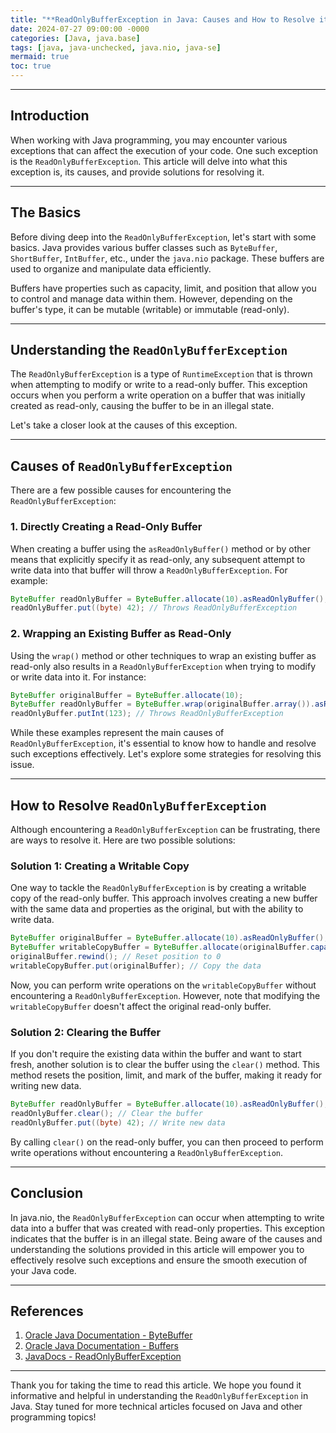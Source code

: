 ```yaml
---
title: "**ReadOnlyBufferException in Java: Causes and How to Resolve it**"
date: 2024-07-27 09:00:00 -0000
categories: [Java, java.base]
tags: [java, java-unchecked, java.nio, java-se]
mermaid: true
toc: true
---
```



---

## Introduction

When working with Java programming, you may encounter various exceptions that can affect the execution of your code. One such exception is the `ReadOnlyBufferException`. This article will delve into what this exception is, its causes, and provide solutions for resolving it.


---

## The Basics

Before diving deep into the `ReadOnlyBufferException`, let's start with some basics. Java provides various buffer classes such as `ByteBuffer`, `ShortBuffer`, `IntBuffer`, etc., under the `java.nio` package. These buffers are used to organize and manipulate data efficiently.

Buffers have properties such as capacity, limit, and position that allow you to control and manage data within them. However, depending on the buffer's type, it can be mutable (writable) or immutable (read-only).

---

## Understanding the `ReadOnlyBufferException`

The `ReadOnlyBufferException` is a type of `RuntimeException` that is thrown when attempting to modify or write to a read-only buffer. This exception occurs when you perform a write operation on a buffer that was initially created as read-only, causing the buffer to be in an illegal state.

Let's take a closer look at the causes of this exception.

---

## Causes of `ReadOnlyBufferException`

There are a few possible causes for encountering the `ReadOnlyBufferException`:

### 1. Directly Creating a Read-Only Buffer

When creating a buffer using the `asReadOnlyBuffer()` method or by other means that explicitly specify it as read-only, any subsequent attempt to write data into that buffer will throw a `ReadOnlyBufferException`. For example:

```java
ByteBuffer readOnlyBuffer = ByteBuffer.allocate(10).asReadOnlyBuffer();
readOnlyBuffer.put((byte) 42); // Throws ReadOnlyBufferException
```

### 2. Wrapping an Existing Buffer as Read-Only

Using the `wrap()` method or other techniques to wrap an existing buffer as read-only also results in a `ReadOnlyBufferException` when trying to modify or write data into it. For instance:

```java
ByteBuffer originalBuffer = ByteBuffer.allocate(10);
ByteBuffer readOnlyBuffer = ByteBuffer.wrap(originalBuffer.array()).asReadOnlyBuffer();
readOnlyBuffer.putInt(123); // Throws ReadOnlyBufferException
```

While these examples represent the main causes of `ReadOnlyBufferException`, it's essential to know how to handle and resolve such exceptions effectively. Let's explore some strategies for resolving this issue.

---

## How to Resolve `ReadOnlyBufferException`

Although encountering a `ReadOnlyBufferException` can be frustrating, there are ways to resolve it. Here are two possible solutions:

### Solution 1: Creating a Writable Copy

One way to tackle the `ReadOnlyBufferException` is by creating a writable copy of the read-only buffer. This approach involves creating a new buffer with the same data and properties as the original, but with the ability to write data.

```java
ByteBuffer originalBuffer = ByteBuffer.allocate(10).asReadOnlyBuffer();
ByteBuffer writableCopyBuffer = ByteBuffer.allocate(originalBuffer.capacity());
originalBuffer.rewind(); // Reset position to 0
writableCopyBuffer.put(originalBuffer); // Copy the data
```

Now, you can perform write operations on the `writableCopyBuffer` without encountering a `ReadOnlyBufferException`. However, note that modifying the `writableCopyBuffer` doesn't affect the original read-only buffer.

### Solution 2: Clearing the Buffer

If you don't require the existing data within the buffer and want to start fresh, another solution is to clear the buffer using the `clear()` method. This method resets the position, limit, and mark of the buffer, making it ready for writing new data.

```java
ByteBuffer readOnlyBuffer = ByteBuffer.allocate(10).asReadOnlyBuffer();
readOnlyBuffer.clear(); // Clear the buffer
readOnlyBuffer.put((byte) 42); // Write new data
```

By calling `clear()` on the read-only buffer, you can then proceed to perform write operations without encountering a `ReadOnlyBufferException`.

---

## Conclusion

In java.nio, the `ReadOnlyBufferException` can occur when attempting to write data into a buffer that was created with read-only properties. This exception indicates that the buffer is in an illegal state. Being aware of the causes and understanding the solutions provided in this article will empower you to effectively resolve such exceptions and ensure the smooth execution of your Java code.

---

## References

1. [Oracle Java Documentation - ByteBuffer](https://docs.oracle.com/en/java/javase/17/docs/api/java.base/java/nio/ByteBuffer.html)
2. [Oracle Java Documentation - Buffers](https://docs.oracle.com/en/java/javase/17/docs/api/java.base/java/nio/Buffer.html)
3. [JavaDocs - ReadOnlyBufferException](https://docs.oracle.com/en/java/javase/17/docs/api/java.base/java/nio/ReadOnlyBufferException.html)

---

Thank you for taking the time to read this article. We hope you found it informative and helpful in understanding the `ReadOnlyBufferException` in Java. Stay tuned for more technical articles focused on Java and other programming topics!
